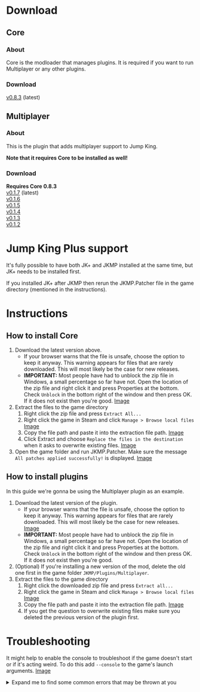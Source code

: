 # Download

## Core
### About
Core is the modloader that manages plugins. It is required if you want to run Multiplayer or any other plugins.
### Download
[v0.8.3](https://github.com/Jump-King-Multiplayer/Releases/releases/download/core_0.8.3/Core.zip) (latest)

## Multiplayer
### About
This is the plugin that adds multiplayer support to Jump King.

**Note that it requires Core to be installed as well!**
### Download
**Requires Core 0.8.3**\
[v0.1.7](https://github.com/Jump-King-Multiplayer/Releases/releases/download/mp_0.1.7/Multiplayer.zip) (latest)\
[v0.1.6](https://github.com/Jump-King-Multiplayer/Releases/releases/download/mp_0.1.6/Multiplayer.zip)\
[v0.1.5](https://github.com/Jump-King-Multiplayer/Releases/releases/download/mp_0.1.5/Multiplayer.zip)\
[v0.1.4](https://github.com/Jump-King-Multiplayer/Releases/releases/download/mp_0.1.4/Multiplayer.zip)\
[v0.1.3](https://github.com/Jump-King-Multiplayer/Releases/releases/download/mp_0.1.3/Multiplayer.zip)\
[v0.1.2](https://github.com/Jump-King-Multiplayer/Releases/releases/download/mp_0.1.2/Multiplayer.zip)

# Jump King Plus support
It's fully possible to have both JK+ and JKMP installed at the same time, but JK+ needs to be installed first.

If you installed JK+ after JKMP then rerun the JKMP.Patcher file in the game directory (mentioned in the instructions).

# Instructions

## How to install Core
1. Download the latest version above.
   * If your browser warns that the file is unsafe, choose the option to keep it anyway. This warning appears for files that are rarely downloaded. This will most likely be the case for new releases.
   * **IMPORTANT:** Most people have had to unblock the zip file in Windows, a small percentage so far have not. Open the location of the zip file and right click it and press Properties at the bottom. Check ```Unblock``` in the bottom right of the window and then press OK. If it does not exist then you're good. [Image](.github/media/instructions/install/unblock.png)
2. Extract the files to the game directory
   1. Right click the zip file and press ```Extract All...```
   2. Right click the game in Steam and click ```Manage > Browse local files``` [Image](.github/media/instructions/install/steam-browse-local-files.png)
   3. Copy the file path and paste it into the extraction file path. [Image](.github/media/instructions/install/copy-game-filepath.png)
   4. Click Extract and choose ```Replace the files in the destination``` when it asks to overwrite existing files. [Image](.github/media/instructions/install/overwrite-existing-files.png)
3. Open the game folder and run JKMP.Patcher. Make sure the message ```All patches applied successfully!``` is displayed. [Image](.github/media/instructions/install/run-patcher.png)

## How to install plugins
In this guide we're gonna be using the Multiplayer plugin as an example.
1. Download the latest version of the plugin.
   * If your browser warns that the file is unsafe, choose the option to keep it anyway. This warning appears for files that are rarely downloaded. This will most likely be the case for new releases. [Image](.github/media/instructions/install/dl-keep-dangerous-mp.png)
   * **IMPORTANT:** Most people have had to unblock the zip file in Windows, a small percentage so far have not. Open the location of the zip file and right click it and press Properties at the bottom. Check ```Unblock``` in the bottom right of the window and then press OK. If it does not exist then you're good.
2. (Optional) If you're installing a new version of the mod, delete the old one first in the game folder ```JKMP/Plugins/Multiplayer```.
3. Extract the files to the game directory
   1. Right click the downloaded zip file and press ```Extract all...```
   2. Right click the game in Steam and click ```Manage > Browse local files``` [Image](.github/media/instructions/install/steam-browse-local-files.png)
   3. Copy the file path and paste it into the extraction file path. [Image](.github/media/instructions/install/copy-game-filepath.png)
   4. If you get the question to overwrite existing files make sure you deleted the previous version of the plugin first.

# Troubleshooting
It might help to enable the console to troubleshoot if the game doesn't start or if it's acting weird. To do this add ```--console``` to the game's launch arguments. [Image](.github/media/instructions/troubleshooting/steam-console-launch-arguments.png)

<details>
<summary>
Expand me to find some common errors that may be thrown at you
</summary>

```System.NotSupportedException: An attempt was made to load an assembly from a network location...```\
  Alternatively: The game closes on startup without anything showing up.

To fix this you have to unblock the zip file in Windows before extracting it to the game folder. There's instructions for this above in the substeps of step 1. When extracting the second time make sure you overwrite all existing files.

```Failed to connect to matchmaking server: Your version is outdated```

To fix this you have to update your multiplayer version.
</details>
